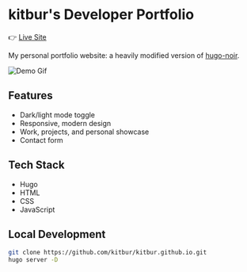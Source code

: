 # kitbur's Developer Portfolio

👉 [Live Site](https://kitbur.github.io)

My personal portfolio website: a heavily modified version of [hugo-noir](https://themes.gohugo.io/themes/hugo-noir/).

![Demo Gif](/static/images/demo.webp)

## Features
- Dark/light mode toggle
- Responsive, modern design
- Work, projects, and personal showcase
- Contact form

## Tech Stack
- Hugo
- HTML
- CSS
- JavaScript

## Local Development
```bash
git clone https://github.com/kitbur/kitbur.github.io.git
hugo server -D
```